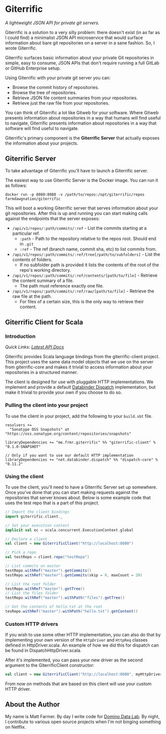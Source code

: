 # Giterrific

_A lightweight JSON API for private git servers._

Giterrific is a solution to a very silly problem: there doesn't exist (in as far as I could find)
a minimalist JSON API microservice that would surface information about bare git repositories on a
server in a sane fashion. So, I wrote Giterrific.

Giterrific surfaces basic information about your private Git repositories in simple, easy to
consume, JSON APIs that don't require running a full GitLab or GitHub Enterprise setup.

Using Giterrific with your private git server you can:

* Browse the commit history of repositories.
* Browse the tree of repositories.
* Retrieve JSON file content summaries from your repositories.
* Retrieve just the raw file from your repositories.

You can think of Giterrific a lot like Gitweb for your software. Where Gitweb presents information
about repositories in a way that humans will find useful to navigate, Giterrific presents information
about repositories in a way that software will find useful to navigate.

Giterrific's primary component is the **Giterrific Server** that actually exposes the information
about your projects.

## Giterrific Server

To take advantage of Giterrific you'll have to launch a Giterrific server.

The easiest way to use Giterrific Server is the Docker image. You can run it as follows:

```
docker run -p 8080:8080 -v /path/to/repos:/opt/giterrific/repos farmdawgnation/giterrific
```

This will boot a working Giterrific server that serves information about your git repositories.
After this is up and running you can start making calls against the endpoints that the server
exposes:

* `/api/v1/repos/:path/commits/:ref` - List the commits starting at a particular ref.
  * `:path` - Path to the repository relative to the repos root. Should end in `.git`
  * `:ref` - The ref (branch name, commit sha, etc) to list commits from.
* `/api/v1/repos/:path/commits/:ref/tree[/path/to/subfolders]` - List the contents of folders.
  * If no subfolder path is provided it lists the contents of the root of the repo's working
    directory.
* `/api/v1/repos/:path/commits/:ref/contents/[path/to/file]` - Retrieve the content summary of a file.
  * The path must reference exactly one file.
* `/api/v1/repos/:path/commits/:ref/raw/[path/to/file]` - Retrieve the raw file at the path.
  * For files of a certain size, this is the only way to retrieve their content.

## Giterrific Client for Scala

### Introduction

_Quick Links: [Latest API Docs](http://github.frmr.me/giterrific/api/latest/)_

Giterrific provides Scala language bindings from the giterrific-client project. This project uses
the same data model objects that we use on the server from giterrific-core and makes it trivial
to access information about your repositories in a structured manner.

The client is designed for use with pluggable HTTP implementations. We implement and provide a
default [Databinder Dispatch](https://github.com/dispatch/reboot) implementation, but make it
trivial to provide your own if you choose to do so.

### Pulling the client into your project

To use the client in your project, add the following to your `build.sbt` file.

```
resolvers +=
  "Sonatype OSS Snapshots" at "https://oss.sonatype.org/content/repositories/snapshots"

libraryDependencies += "me.frmr.giterrific" %% "giterrific-client" % "0.1.0-SNAPSHOT"

// Only if you want to use our default HTTP implementation
libraryDependencies += "net.databinder.dispatch" %% "dispatch-core" % "0.11.2"
```

### Using the client

To use the client, you'll need to have a Giterrific Server set up somewhere. Once you've done that
you can start making requests against the repositories that server knows about. Below is some
example code that uses the test repo that is a part of this project.

```scala
// Import the client bindings
import giterrific.client._

// Set your execution context
implicit val ec = scala.concurrent.ExecutionContext.global

// Declare a client
val client = new GiterrificClient("http://localhost:8080")

// Pick a repo
val testRepo = client.repo("testRepo")

// List commits on master
testRepo.withRef("master").getCommits()
testRepo.withRef("master").getCommits(skip = 0, maxCount = 20)

// List the root folder
testRepo.withRef("master").getTree()
// List the files folder
testRepo.withRef("master").withPath("files").getTree()

// Get the contents of hello.txt at the root
tesRepo.withRef("master").withPath("hello.txt").getContent()
```

### Custom HTTP drivers

If you wish to use some other HTTP implementation, you can also do that by implementing your own
version of the `HttpDriver` and `HttpReq` classes defined in HttpDriver.scala. An example of how
we did this for dispatch can be found in DispatchHttpDriver.scala.

After it's implemented, you can pass your new driver as the second argument to the GiterrificClient
constructor:

```scala
val client = new GiterrificClient("http://localhost:8080", myHttpDriver)
```

From now on methods that are based on this client will use your custom HTTP driver.

## About the Author

My name is Matt Farmer. By day I write code for [Domino Data Lab](https://dominodatalab.com).
By night, I contribute to various open source projects when I'm not binging something on Netflix.
